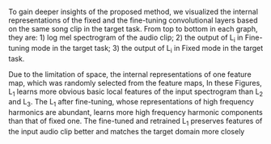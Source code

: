 To gain deeper insights of the proposed method, we visualized the internal representations of the fixed and the fine-tuning convolutional layers based on the same song clip in the target task. From top to bottom in each graph, they are: 1) log mel spectrogram of the audio clip; 2) the output of L<SUB>i</SUB> in Fine-tuning mode in the target task; 3) the output of L<SUB>i</SUB> in Fixed mode in the target task.<p></p>

Due to the limitation of space, the internal representations of one feature map, which was randomly selected from the feature maps, In these Figures, L<SUB>1</SUB> learns more obvious basic local features of the input spectrogram than L<SUB>2</SUB> and L<SUB>3</SUB>. The L<SUB>1</SUB> after fine-tuning, whose representations of high frequency harmonics are abundant, learns more high frequency harmonic components than that of fixed one. The fine-tuned and retrained L<SUB>1</SUB> preserves features of the input audio clip better and matches the target domain more closely<p></p>